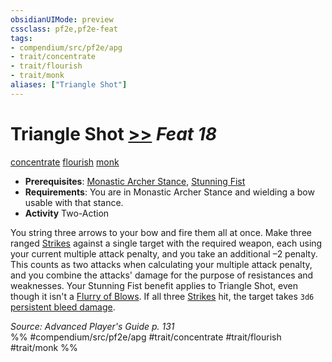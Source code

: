 ```yaml
---
obsidianUIMode: preview
cssclass: pf2e,pf2e-feat
tags:
- compendium/src/pf2e/apg
- trait/concentrate
- trait/flourish
- trait/monk
aliases: ["Triangle Shot"]
---
```

# Triangle Shot  [>>](rules/core-rulebook/chapter-9-playing-the-game.md#Actions "Two-Action") *Feat 18*  
[concentrate](rules/traits/concentrate.md "Concentrate Action & Ability Trait")  [flourish](rules/traits/flourish.md "Flourish Combat Trait")  [monk](rules/traits/monk.md "Monk Class Trait")  

- **Prerequisites**: [Monastic Archer Stance](compendium/feats/monastic-archer-stance-apg.md), [Stunning Fist](compendium/feats/stunning-fist.md)
- **Requirements**: You are in Monastic Archer Stance and wielding a bow usable with that stance.
- **Activity** Two-Action

You string three arrows to your bow and fire them all at once. Make three ranged [Strikes](rules/actions/strike.md) against a single target with the required weapon, each using your current multiple attack penalty, and you take an additional –2 penalty. This counts as two attacks when calculating your multiple attack penalty, and you combine the attacks' damage for the purpose of resistances and weaknesses. Your Stunning Fist benefit applies to Triangle Shot, even though it isn't a [Flurry of Blows](rules/actions/flurry-of-blows.md). If all three [Strikes](rules/actions/strike.md) hit, the target takes `3d6` [persistent bleed damage](rules/conditions.md#Persistent%20Damage).

*Source: Advanced Player's Guide p. 131*  
%% #compendium/src/pf2e/apg #trait/concentrate #trait/flourish #trait/monk %%